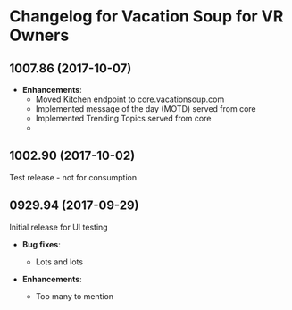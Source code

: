 # Changelog for Vacation Soup for VR Owners

## 1007.86 (2017-10-07)

* **Enhancements**:
  - Moved Kitchen endpoint to core.vacationsoup.com
  - Implemented message of the day (MOTD) served from core
  - Implemented Trending Topics served from core
  - 


## 1002.90 (2017-10-02)

Test release - not for consumption

## 0929.94 (2017-09-29)

Initial release for UI testing

* **Bug fixes**:
  - Lots and lots

* **Enhancements**:
  - Too many to mention
  
